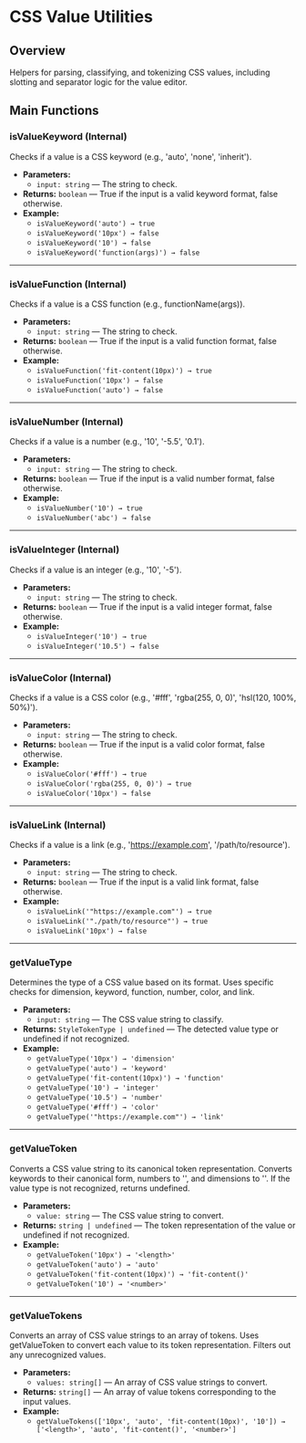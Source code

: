 # CSS Value Utilities
## Overview
Helpers for parsing, classifying, and tokenizing CSS values, including slotting and separator logic for the value editor.

## Main Functions

### isValueKeyword (Internal)
Checks if a value is a CSS keyword (e.g., 'auto', 'none', 'inherit').

- **Parameters:**
  - `input: string` — The string to check.
- **Returns:** `boolean` — True if the input is a valid keyword format, false otherwise.
- **Example:**
  - `isValueKeyword('auto') → true`
  - `isValueKeyword('10px') → false`
  - `isValueKeyword('10') → false`
  - `isValueKeyword('function(args)') → false`

---

### isValueFunction (Internal)
Checks if a value is a CSS function (e.g., functionName(args)).

- **Parameters:**
  - `input: string` — The string to check.
- **Returns:** `boolean` — True if the input is a valid function format, false otherwise.
- **Example:**
  - `isValueFunction('fit-content(10px)') → true`
  - `isValueFunction('10px') → false`
  - `isValueFunction('auto') → false`

---

### isValueNumber (Internal)
Checks if a value is a number (e.g., '10', '-5.5', '0.1').

- **Parameters:**
  - `input: string` — The string to check.
- **Returns:** `boolean` — True if the input is a valid number format, false otherwise.
- **Example:**
  - `isValueNumber('10') → true`
  - `isValueNumber('abc') → false`

---

### isValueInteger (Internal)
Checks if a value is an integer (e.g., '10', '-5').

- **Parameters:**
  - `input: string` — The string to check.
- **Returns:** `boolean` — True if the input is a valid integer format, false otherwise.
- **Example:**
  - `isValueInteger('10') → true`
  - `isValueInteger('10.5') → false`

---

### isValueColor (Internal)
Checks if a value is a CSS color (e.g., '#fff', 'rgba(255, 0, 0)', 'hsl(120, 100%, 50%)').

- **Parameters:**
  - `input: string` — The string to check.
- **Returns:** `boolean` — True if the input is a valid color format, false otherwise.
- **Example:**
  - `isValueColor('#fff') → true`
  - `isValueColor('rgba(255, 0, 0)') → true`
  - `isValueColor('10px') → false`

---

### isValueLink (Internal)
Checks if a value is a link (e.g., 'https://example.com', '/path/to/resource').

- **Parameters:**
  - `input: string` — The string to check.
- **Returns:** `boolean` — True if the input is a valid link format, false otherwise.
- **Example:**
  - `isValueLink('"https://example.com"') → true`
  - `isValueLink('"./path/to/resource"') → true`
  - `isValueLink('10px') → false`

---

### getValueType
Determines the type of a CSS value based on its format. Uses specific checks for dimension, keyword, function, number, color, and link.

- **Parameters:**
  - `input: string` — The CSS value string to classify.
- **Returns:** `StyleTokenType | undefined` — The detected value type or undefined if not recognized.
- **Example:**
  - `getValueType('10px') → 'dimension'`
  - `getValueType('auto') → 'keyword'`
  - `getValueType('fit-content(10px)') → 'function'`
  - `getValueType('10') → 'integer'`
  - `getValueType('10.5') → 'number'`
  - `getValueType('#fff') → 'color'`
  - `getValueType('"https://example.com"') → 'link'`

---

### getValueToken
Converts a CSS value string to its canonical token representation. Converts keywords to their canonical form, numbers to '<number>', and dimensions to '<dimensionType>'. If the value type is not recognized, returns undefined.

- **Parameters:**
  - `value: string` — The CSS value string to convert.
- **Returns:** `string | undefined` — The token representation of the value or undefined if not recognized.
- **Example:**
  - `getValueToken('10px') → '<length>'`
  - `getValueToken('auto') → 'auto'`
  - `getValueToken('fit-content(10px)') → 'fit-content()'`
  - `getValueToken('10') → '<number>'`

---

### getValueTokens
Converts an array of CSS value strings to an array of tokens. Uses getValueToken to convert each value to its token representation. Filters out any unrecognized values.

- **Parameters:**
  - `values: string[]` — An array of CSS value strings to convert.
- **Returns:** `string[]` — An array of value tokens corresponding to the input values.
- **Example:**
  - `getValueTokens(['10px', 'auto', 'fit-content(10px)', '10']) → ['<length>', 'auto', 'fit-content()', '<number>']`

